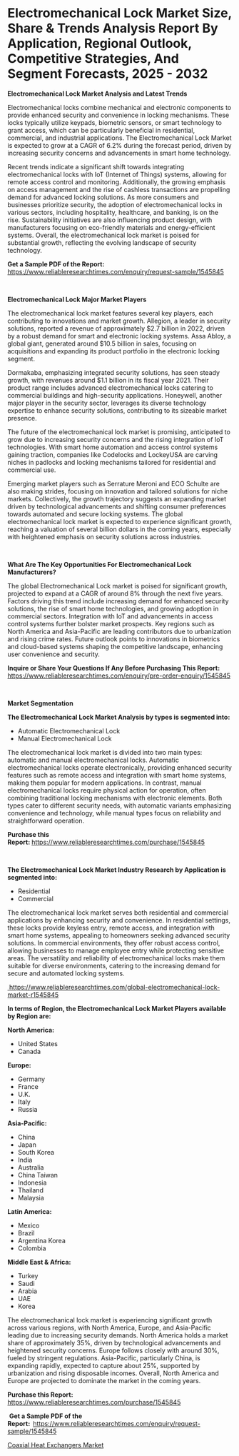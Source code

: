 <p><h1>Electromechanical Lock Market Size, Share & Trends Analysis Report By Application, Regional Outlook, Competitive Strategies, And Segment Forecasts, 2025 - 2032</h1></p><p><strong>Electromechanical Lock Market Analysis and Latest Trends</strong></p>
<p><p>Electromechanical locks combine mechanical and electronic components to provide enhanced security and convenience in locking mechanisms. These locks typically utilize keypads, biometric sensors, or smart technology to grant access, which can be particularly beneficial in residential, commercial, and industrial applications. The Electromechanical Lock Market is expected to grow at a CAGR of 6.2% during the forecast period, driven by increasing security concerns and advancements in smart home technology. </p><p>Recent trends indicate a significant shift towards integrating electromechanical locks with IoT (Internet of Things) systems, allowing for remote access control and monitoring. Additionally, the growing emphasis on access management and the rise of cashless transactions are propelling demand for advanced locking solutions. As more consumers and businesses prioritize security, the adoption of electromechanical locks in various sectors, including hospitality, healthcare, and banking, is on the rise. Sustainability initiatives are also influencing product design, with manufacturers focusing on eco-friendly materials and energy-efficient systems. Overall, the electromechanical lock market is poised for substantial growth, reflecting the evolving landscape of security technology.</p></p>
<p><strong>Get a Sample PDF of the Report:&nbsp;</strong> <a href="https://www.reliableresearchtimes.com/enquiry/request-sample/1545845?utm_campaign=2308&utm_medium=2&utm_source=Github&utm_content=ia&utm_term=17022025&utm_id=electromechanical-lock">https://www.reliableresearchtimes.com/enquiry/request-sample/1545845</a></p>
<p>&nbsp;</p>
<p><strong>Electromechanical Lock Major Market Players</strong></p>
<p><p>The electromechanical lock market features several key players, each contributing to innovations and market growth. Allegion, a leader in security solutions, reported a revenue of approximately $2.7 billion in 2022, driven by a robust demand for smart and electronic locking systems. Assa Abloy, a global giant, generated around $10.5 billion in sales, focusing on acquisitions and expanding its product portfolio in the electronic locking segment.</p><p>Dormakaba, emphasizing integrated security solutions, has seen steady growth, with revenues around $1.1 billion in its fiscal year 2021. Their product range includes advanced electromechanical locks catering to commercial buildings and high-security applications. Honeywell, another major player in the security sector, leverages its diverse technology expertise to enhance security solutions, contributing to its sizeable market presence.</p><p>The future of the electromechanical lock market is promising, anticipated to grow due to increasing security concerns and the rising integration of IoT technologies. With smart home automation and access control systems gaining traction, companies like Codelocks and LockeyUSA are carving niches in padlocks and locking mechanisms tailored for residential and commercial use.</p><p>Emerging market players such as Serrature Meroni and ECO Schulte are also making strides, focusing on innovation and tailored solutions for niche markets. Collectively, the growth trajectory suggests an expanding market driven by technological advancements and shifting consumer preferences towards automated and secure locking systems. The global electromechanical lock market is expected to experience significant growth, reaching a valuation of several billion dollars in the coming years, especially with heightened emphasis on security solutions across industries.</p></p>
<p>&nbsp;</p>
<p><strong>What Are The Key Opportunities For Electromechanical Lock Manufacturers?</strong></p>
<p><p>The global Electromechanical Lock market is poised for significant growth, projected to expand at a CAGR of around 8% through the next five years. Factors driving this trend include increasing demand for enhanced security solutions, the rise of smart home technologies, and growing adoption in commercial sectors. Integration with IoT and advancements in access control systems further bolster market prospects. Key regions such as North America and Asia-Pacific are leading contributors due to urbanization and rising crime rates. Future outlook points to innovations in biometrics and cloud-based systems shaping the competitive landscape, enhancing user convenience and security.</p></p>
<p><strong>Inquire or Share Your Questions If Any Before Purchasing This Report:</strong> <a href="https://www.reliableresearchtimes.com/enquiry/pre-order-enquiry/1545845?utm_campaign=2308&utm_medium=2&utm_source=Github&utm_content=ia&utm_term=17022025&utm_id=electromechanical-lock">https://www.reliableresearchtimes.com/enquiry/pre-order-enquiry/1545845</a></p>
<p>&nbsp;</p>
<p><strong>Market Segmentation</strong></p>
<p><strong>The Electromechanical Lock Market Analysis by types is segmented into:</strong></p>
<p><ul><li>Automatic Electromechanical Lock</li><li>Manual Electromechanical Lock</li></ul></p>
<p><p>The electromechanical lock market is divided into two main types: automatic and manual electromechanical locks. Automatic electromechanical locks operate electronically, providing enhanced security features such as remote access and integration with smart home systems, making them popular for modern applications. In contrast, manual electromechanical locks require physical action for operation, often combining traditional locking mechanisms with electronic elements. Both types cater to different security needs, with automatic variants emphasizing convenience and technology, while manual types focus on reliability and straightforward operation.</p></p>
<p><strong>Purchase this Report:&nbsp;</strong><a href="https://www.reliableresearchtimes.com/purchase/1545845?utm_campaign=2308&utm_medium=2&utm_source=Github&utm_content=ia&utm_term=17022025&utm_id=electromechanical-lock">https://www.reliableresearchtimes.com/purchase/1545845</a></p>
<p>&nbsp;</p>
<p><strong>The Electromechanical Lock Market Industry Research by Application is segmented into:</strong></p>
<p><ul><li>Residential</li><li>Commercial</li></ul></p>
<p><p>The electromechanical lock market serves both residential and commercial applications by enhancing security and convenience. In residential settings, these locks provide keyless entry, remote access, and integration with smart home systems, appealing to homeowners seeking advanced security solutions. In commercial environments, they offer robust access control, allowing businesses to manage employee entry while protecting sensitive areas. The versatility and reliability of electromechanical locks make them suitable for diverse environments, catering to the increasing demand for secure and automated locking systems.</p></p>
<p><a href="https://www.reliableresearchtimes.com/global-electromechanical-lock-market-r1545845?utm_campaign=2308&utm_medium=2&utm_source=Github&utm_content=ia&utm_term=17022025&utm_id=electromechanical-lock">&nbsp;https://www.reliableresearchtimes.com/global-electromechanical-lock-market-r1545845</a></p>
<p><strong>In terms of Region, the Electromechanical Lock Market Players available by Region are:</strong></p>
<p>
    <p> <strong> North America: </strong>
        <ul>
            <li>United States</li>
            <li>Canada</li>
        </ul>
        </p> 
    <p> <strong> Europe: </strong>
        <ul>
            <li>Germany</li>
            <li>France</li>
            <li>U.K.</li>
            <li>Italy</li>
            <li>Russia</li>
        </ul>
        </p> 
    <p> <strong> Asia-Pacific: </strong>
        <ul>
            <li>China</li>
            <li>Japan</li>
            <li>South Korea</li>
            <li>India</li>
            <li>Australia</li>
            <li>China Taiwan</li>
            <li>Indonesia</li>
            <li>Thailand</li>
            <li>Malaysia</li>
        </ul>
        </p> 
    <p> <strong> Latin America: </strong>
        <ul>
            <li>Mexico</li>
            <li>Brazil</li>
            <li>Argentina Korea</li>
            <li>Colombia</li>
        </ul>
        </p> 
    <p> <strong> Middle East & Africa: </strong>
        <ul>
            <li>Turkey</li>
            <li>Saudi</li>
            <li>Arabia</li>
            <li>UAE</li>
            <li>Korea</li>
        </ul>
    </p>
    </p>
<p><p>The electromechanical lock market is experiencing significant growth across various regions, with North America, Europe, and Asia-Pacific leading due to increasing security demands. North America holds a market share of approximately 35%, driven by technological advancements and heightened security concerns. Europe follows closely with around 30%, fueled by stringent regulations. Asia-Pacific, particularly China, is expanding rapidly, expected to capture about 25%, supported by urbanization and rising disposable incomes. Overall, North America and Europe are projected to dominate the market in the coming years.</p></p>
<p><strong>Purchase this Report: </strong><a href="https://www.reliableresearchtimes.com/purchase/1545845?utm_campaign=2308&utm_medium=2&utm_source=Github&utm_content=ia&utm_term=17022025&utm_id=electromechanical-lock">https://www.reliableresearchtimes.com/purchase/1545845</a></p>
<p>&nbsp;<strong>Get a Sample PDF of the Report:&nbsp;&nbsp;</strong><a href="https://www.reliableresearchtimes.com/enquiry/request-sample/1545845?utm_campaign=2308&utm_medium=2&utm_source=Github&utm_content=ia&utm_term=17022025&utm_id=electromechanical-lock">https://www.reliableresearchtimes.com/enquiry/request-sample/1545845</a></p>
<p><strong></strong></p>
<p><p><a href="https://github.com/leopardmicheal7019/Market-Research-Report-List-1/blob/main/coaxial-heat-exchangers-market.md?utm_campaign=2308&utm_medium=2&utm_source=Github&utm_content=ia&utm_term=17022025&utm_id=electromechanical-lock">Coaxial Heat Exchangers Market</a></p></p>